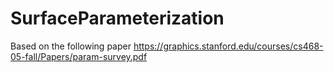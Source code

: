 # SurfaceParameterization
Based on the following paper
<https://graphics.stanford.edu/courses/cs468-05-fall/Papers/param-survey.pdf>
